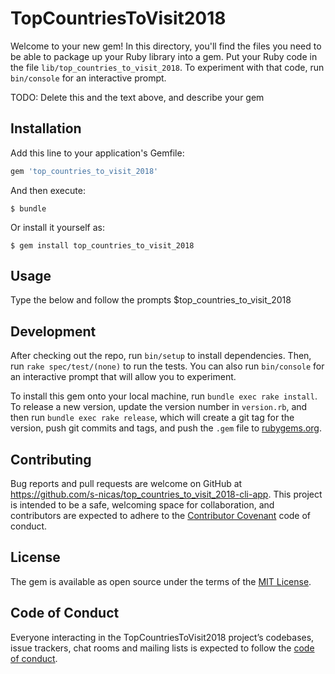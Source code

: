 # TopCountriesToVisit2018

Welcome to your new gem! In this directory, you'll find the files you need to be able to package up your Ruby library into a gem. Put your Ruby code in the file `lib/top_countries_to_visit_2018`. To experiment with that code, run `bin/console` for an interactive prompt.

TODO: Delete this and the text above, and describe your gem

## Installation

Add this line to your application's Gemfile:

```ruby
gem 'top_countries_to_visit_2018'
```

And then execute:

    $ bundle

Or install it yourself as:

    $ gem install top_countries_to_visit_2018

## Usage

Type the below and follow the prompts
    $top_countries_to_visit_2018

## Development

After checking out the repo, run `bin/setup` to install dependencies. Then, run `rake spec/test/(none)` to run the tests. You can also run `bin/console` for an interactive prompt that will allow you to experiment.

To install this gem onto your local machine, run `bundle exec rake install`. To release a new version, update the version number in `version.rb`, and then run `bundle exec rake release`, which will create a git tag for the version, push git commits and tags, and push the `.gem` file to [rubygems.org](https://rubygems.org).

## Contributing

Bug reports and pull requests are welcome on GitHub at https://github.com/s-nicas/top_countries_to_visit_2018-cli-app. This project is intended to be a safe, welcoming space for collaboration, and contributors are expected to adhere to the [Contributor Covenant](http://contributor-covenant.org) code of conduct.

## License

The gem is available as open source under the terms of the [MIT License](https://opensource.org/licenses/MIT).

## Code of Conduct

Everyone interacting in the TopCountriesToVisit2018 project’s codebases, issue trackers, chat rooms and mailing lists is expected to follow the [code of conduct](https://https://https://github.com/s-nicas/top_countries_to_visit_2018-cli-app/CODE_OF_CONDUCT.md).
